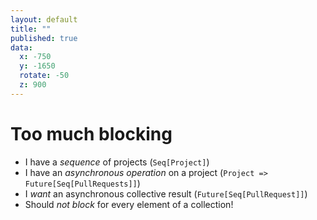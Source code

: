 ```yaml
---
layout: default
title: ""
published: true
data:
  x: -750
  y: -1650
  rotate: -50
  z: 900
---
```


# Too much blocking #

* I have a <em>sequence</em> of projects 
    (<code class="scala"><span class="kt">Seq[Project]</span></code>)
* I have an <em>asynchronous operation</em> on a project 
    (<code class="scala"><span class="kt">Project =&gt; Future[Seq[PullRequests]]</span></code>)
* I <em>want</em> an asynchronous collective result 
    (<code class="scala"><span class="kt">Future[Seq[PullRequest]]</span></code>)
* Should <em>not block</em> for every element of a collection!
